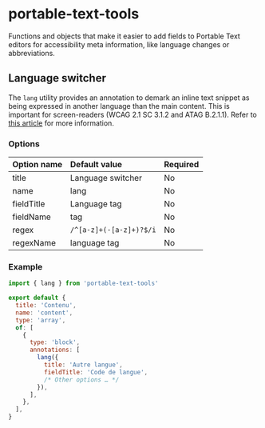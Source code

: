 # portable-text-tools

Functions and objects that make it easier to add fields to Portable Text editors for accessibility meta information, like language changes or abbreviations.

## Language switcher

The `lang` utility provides an annotation to demark an inline text snippet as being expressed in another language than the main content. This is important for screen-readers (WCAG 2.1 SC 3.1.2 and ATAG B.2.1.1). Refer to [this article](https://kittygiraudel.com/2022/07/25/international-content-with-sanity-portable-text/) for more information.

### Options

| Option name | Default value           | Required |
| :---------- | :---------------------- | :------- |
| title       | Language switcher       | No       |
| name        | lang                    | No       |
| fieldTitle  | Language tag            | No       |
| fieldName   | tag                     | No       |
| regex       | `/^[a-z]+(-[a-z]+)?$/i` | No       |
| regexName   | language tag            | No       |

### Example

```js
import { lang } from 'portable-text-tools'

export default {
  title: 'Contenu',
  name: 'content',
  type: 'array',
  of: [
    {
      type: 'block',
      annotations: [
        lang({
          title: 'Autre langue',
          fieldTitle: 'Code de langue',
          /* Other options … */
        }),
      ],
    },
  ],
}
```
